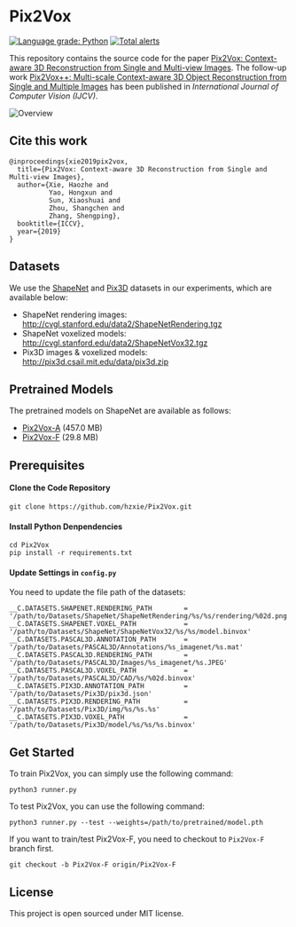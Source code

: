 # Pix2Vox

[![Language grade: Python](https://img.shields.io/lgtm/grade/python/g/hzxie/Pix2Vox.svg?logo=lgtm&logoWidth=18)](https://lgtm.com/projects/g/hzxie/Pix2Vox/context:python)
[![Total alerts](https://img.shields.io/lgtm/alerts/g/hzxie/Pix2Vox.svg?logo=lgtm&logoWidth=18)](https://lgtm.com/projects/g/hzxie/Pix2Vox/alerts/)

This repository contains the source code for the paper [Pix2Vox: Context-aware 3D Reconstruction from Single and Multi-view Images](https://arxiv.org/abs/1901.11153). The follow-up work [Pix2Vox++: Multi-scale Context-aware 3D Object Reconstruction from Single and Multiple Images](https://arxiv.org/abs/2006.12250) has been published in *International Journal of Computer Vision (IJCV)*.

![Overview](https://infinitescript.com/wordpress/wp-content/uploads/2019/04/Pix2Vox-Overview.jpg)

## Cite this work

```
@inproceedings{xie2019pix2vox,
  title={Pix2Vox: Context-aware 3D Reconstruction from Single and Multi-view Images},
  author={Xie, Haozhe and 
          Yao, Hongxun and 
          Sun, Xiaoshuai and 
          Zhou, Shangchen and 
          Zhang, Shengping},
  booktitle={ICCV},
  year={2019}
}
```

## Datasets

We use the [ShapeNet](https://www.shapenet.org/) and [Pix3D](http://pix3d.csail.mit.edu/) datasets in our experiments, which are available below:

- ShapeNet rendering images: http://cvgl.stanford.edu/data2/ShapeNetRendering.tgz
- ShapeNet voxelized models: http://cvgl.stanford.edu/data2/ShapeNetVox32.tgz
- Pix3D images & voxelized models: http://pix3d.csail.mit.edu/data/pix3d.zip

## Pretrained Models

The pretrained models on ShapeNet are available as follows:

- [Pix2Vox-A](https://gateway.infinitescript.com/?fileName=Pix2Vox-A-ShapeNet.pth) (457.0 MB)
- [Pix2Vox-F](https://gateway.infinitescript.com/?fileName=Pix2Vox-F-ShapeNet.pth) (29.8 MB)

## Prerequisites

#### Clone the Code Repository

```
git clone https://github.com/hzxie/Pix2Vox.git
```

#### Install Python Denpendencies

```
cd Pix2Vox
pip install -r requirements.txt
```

#### Update Settings in `config.py`

You need to update the file path of the datasets:

```
__C.DATASETS.SHAPENET.RENDERING_PATH        = '/path/to/Datasets/ShapeNet/ShapeNetRendering/%s/%s/rendering/%02d.png'
__C.DATASETS.SHAPENET.VOXEL_PATH            = '/path/to/Datasets/ShapeNet/ShapeNetVox32/%s/%s/model.binvox'
__C.DATASETS.PASCAL3D.ANNOTATION_PATH       = '/path/to/Datasets/PASCAL3D/Annotations/%s_imagenet/%s.mat'
__C.DATASETS.PASCAL3D.RENDERING_PATH        = '/path/to/Datasets/PASCAL3D/Images/%s_imagenet/%s.JPEG'
__C.DATASETS.PASCAL3D.VOXEL_PATH            = '/path/to/Datasets/PASCAL3D/CAD/%s/%02d.binvox'
__C.DATASETS.PIX3D.ANNOTATION_PATH          = '/path/to/Datasets/Pix3D/pix3d.json'
__C.DATASETS.PIX3D.RENDERING_PATH           = '/path/to/Datasets/Pix3D/img/%s/%s.%s'
__C.DATASETS.PIX3D.VOXEL_PATH               = '/path/to/Datasets/Pix3D/model/%s/%s/%s.binvox'
```

## Get Started

To train Pix2Vox, you can simply use the following command:

```
python3 runner.py
```

To test Pix2Vox, you can use the following command:

```
python3 runner.py --test --weights=/path/to/pretrained/model.pth
```

If you want to train/test Pix2Vox-F, you need to checkout to `Pix2Vox-F` branch first.

```
git checkout -b Pix2Vox-F origin/Pix2Vox-F
```

## License

This project is open sourced under MIT license.
